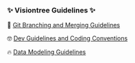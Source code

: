 ### ✨ Visiontree Guidelines ✨

🐙 [Git Branching and Merging Guidelines](https://github.com/visiontree-software/vt-rd-content/wiki/Branching-and-Merging) 

🤓 [Dev Guidelines and Coding Conventions](https://github.com/visiontree-software/vt-rd-content/wiki/Dev-Guidelines-and-Coding-Conventions)

🔥 [Data Modeling Guidelines](https://github.com/visiontree-software/vt-rd-content/wiki/Data-Modeling-Guidelines)
